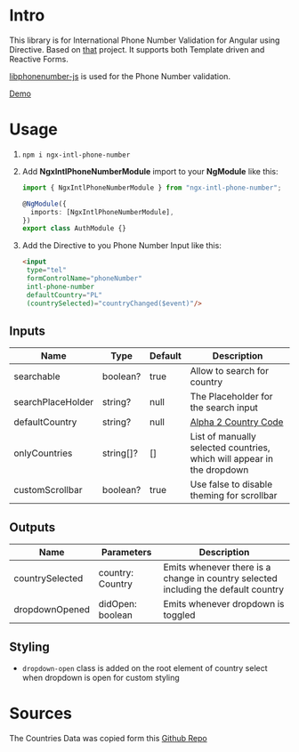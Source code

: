# Intro

This library is for International Phone Number Validation for Angular using Directive. Based on [that](https://github.com/all2pie/angular-international-number) project.
It supports both Template driven and Reactive Forms.

[libphonenumber-js](https://www.npmjs.com/package/libphonenumber-js) is used for the Phone Number validation.

[Demo](https://klocus.github.io/angular-intl-phone-number/)

# Usage

1. `npm i ngx-intl-phone-number`

2. Add **NgxIntlPhoneNumberModule** import to your **NgModule** like this:

   ```ts
   import { NgxIntlPhoneNumberModule } from "ngx-intl-phone-number";

   @NgModule({
     imports: [NgxIntlPhoneNumberModule],
   })
   export class AuthModule {}
   ```

3. Add the Directive to you Phone Number Input like this:

   ```html
   <input
    type="tel"
    formControlName="phoneNumber"
    intl-phone-number
    defaultCountry="PL"
    (countrySelected)="countryChanged($event)"/>
   ```

## Inputs

| Name              | Type      | Default | Description                                                                                  |
|-------------------|-----------|---------|----------------------------------------------------------------------------------------------|
| searchable        | boolean?  | true    | Allow to search for country                                                                  |
| searchPlaceHolder | string?   | null    | The Placeholder for the search input                                                         |
| defaultCountry    | string?   | null    | [Alpha 2 Country Code](https://en.wikipedia.org/wiki/ISO_3166-1_alpha-2)                     |
| onlyCountries     | string[]? | []      | List of manually selected countries, which will appear in the dropdown                       |
| customScrollbar   | boolean?  | true    | Use false to disable theming for scrollbar                                                   |

## Outputs

| Name            | Parameters       | Description                                                                        |
|-----------------|------------------|------------------------------------------------------------------------------------|
| countrySelected | country: Country | Emits whenever there is a change in country selected including the default country |
| dropdownOpened  | didOpen: boolean | Emits whenever dropdown is toggled                                                 |

## Styling

* `dropdown-open` class is added on the root element of country select when dropdown is open for custom styling

# Sources

The Countries Data was copied form this [Github Repo](https://gist.github.com/keeguon/2310008)
